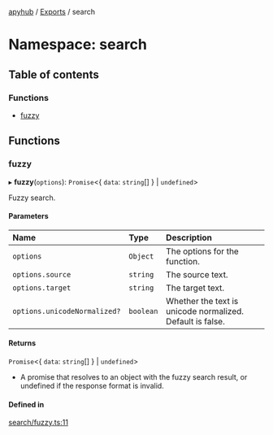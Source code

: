 [apyhub](../README.md) / [Exports](../modules.md) / search

# Namespace: search

## Table of contents

### Functions

- [fuzzy](search.md#fuzzy)

## Functions

### fuzzy

▸ **fuzzy**(`options`): `Promise`<{ `data`: `string`[]  } \| `undefined`\>

Fuzzy search.

#### Parameters

| Name | Type | Description |
| :------ | :------ | :------ |
| `options` | `Object` | The options for the function. |
| `options.source` | `string` | The source text. |
| `options.target` | `string` | The target text. |
| `options.unicodeNormalized?` | `boolean` | Whether the text is unicode normalized. Default is false. |

#### Returns

`Promise`<{ `data`: `string`[]  } \| `undefined`\>

- A promise that resolves to an object with the fuzzy search result, or undefined if the response format is invalid.

#### Defined in

[search/fuzzy.ts:11](https://github.com/apyhub/apyhub.js/blob/cfcbfad/src/search/fuzzy.ts#L11)
